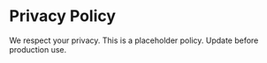 # Privacy Policy

We respect your privacy. This is a placeholder policy. Update before production use.
